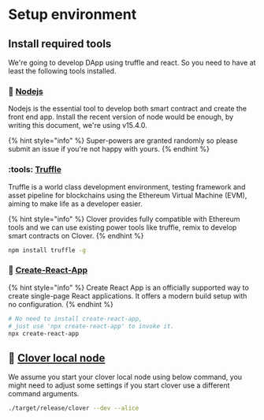 # Setup environment

## Install required tools

We're going to develop DApp using truffle and react. So you need to have at least the following tools installed.

### :tangerine: [Nodejs](https://nodejs.org)

Nodejs is the essential tool to develop both smart contract and create the front end app. Install the recent version of node would be enough, by writing this document, we're using v15.4.0.

{% hint style="info" %}
&#x20;Super-powers are granted randomly so please submit an issue if you're not happy with yours.
{% endhint %}

### :tools: [Truffle](https://www.trufflesuite.com/truffle)&#x20;

Truffle is a world class development environment, testing framework and asset pipeline for blockchains using the Ethereum Virtual Machine (EVM), aiming to make life as a developer easier.&#x20;



{% hint style="info" %}
Clover provides fully compatible with Ethereum tools and we can use existing power tools like truffle, remix to develop smart contracts on Clover.
{% endhint %}

```bash
npm install truffle -g
```

### :lemon: [Create-React-App](https://github.com/facebook/create-react-app)

{% hint style="info" %}
Create React App is an officially supported way to create single-page React applications. It offers a modern build setup with no configuration.
{% endhint %}

```bash
# No need to install create-react-app,
# just use 'npx create-react-app' to invoke it.
npx create-react-app
```

## :rocket: [Clover local node](../../quick-start/local-node/)

We assume you start your clover local node using below command, you might need to adjust some settings if you start clover use a different command arguments.

```bash
./target/release/clover --dev --alice
```
